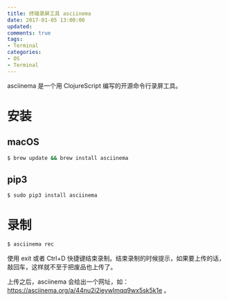```yaml
---
title: 终端录屏工具 asciinema
date: 2017-01-05 13:00:00
updated:
comments: true
tags:
- Terminal
categories:
- OS
- Terminal
---
```


asciinema 是一个用 ClojureScript 编写的开源命令行录屏工具。

<!--more-->

# 安装

## macOS

```bash
$ brew update && brew install asciinema
```

## pip3

```bash
$ sudo pip3 install asciinema
```

# 录制

```bash
$ asciinema rec
```

使用 exit 或者 Ctrl+D 快捷键结束录制。结束录制的时候提示，如果要上传的话，敲回车，这样就不至于把废品也上传了。

上传之后，asciinema 会给出一个网址，如：https://asciinema.org/a/44nu2i2ieywlmqq9wx5sk5k1e 。
